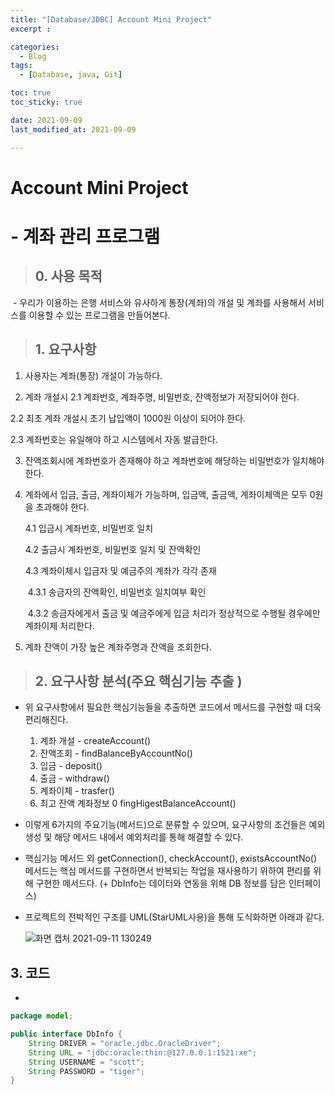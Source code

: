 ```yaml
---
title: "[Database/JDBC] Account Mini Project"
excerpt : 

categories: 
  - Blog
tags:
  - [Database, java, Git]

toc: true
toc_sticky: true

date: 2021-09-09
last_modified_at: 2021-09-09

---
```


# Account Mini Project

# - 계좌 관리 프로그램

> ## 0. 사용 목적

​	- 우리가 이용하는 은행 서비스와 유사하게 통장(계좌)의 개설 및 계좌를 사용해서 서비스를 이용할 수 있는 프로그램을 만들어본다. 

> ## 1. 요구사항
>

1.  사용자는 계좌(통장) 개설이 가능하다.

2.  계좌 개설시 
   2.1 계좌번호, 계좌주명, 비밀번호, 잔액정보가 저장되어야 한다.

   2.2 최초 계좌 개설시 초기 납입액이 1000원 이상이 되어야 한다.

   2.3 계좌번호는 유일해야 하고 시스템에서 자동 발급한다.

3.  잔액조회시에 계좌번호가 존재해야 하고 계좌번호에 해당하는 비밀번호가 일치해야 한다.

4. 계좌에서 입금, 출금, 계좌이체가 가능하며, 입금액, 출금액, 계좌이체액은 모두 0원을 초과해야 한다.

   4.1 입금시 계좌번호, 비밀번호 일치

   4.2 출금시 계좌번호, 비밀번호 일치 및 잔액확인

   4.3 계좌이체시 입금자 및 예금주의 계좌가 각각 존재

   ​	4.3.1 송금자의 잔액확인, 비밀번호 일치여부 확인 

   ​	4.3.2 송금자에게서 출금 및 예금주에게 입금 처리가 정상적으로 수행될 경우에만 계좌이체 처리한다.

5. 계좌 잔액이 가장 높은 계좌주명과 잔액을 조회한다.

> ## 2. 요구사항 분석(주요 핵심기능 추출 )

- 위 요구사항에서 필요한 핵심기능들을 추출하면 코드에서 메서드를 구현할 때 더욱 편리해진다.

  1. 계좌 개설 - createAccount()
  2. 잔액조회 - findBalanceByAccountNo()
  3. 입금 - deposit()
  4. 출금 - withdraw()
  5. 계좌이체 - trasfer()
  6. 최고 잔액 계좌정보 0 fingHigestBalanceAccount() 

-  이렇게 6가지의 주요기능(메서드)으로 분류할 수 있으며, 요구사항의 조건들은 예외 생성 및 해당 메서드 내에서 예외처리를 통해 해결할 수 있다. 

-  핵심기능 메서드 외 getConnection(), checkAccount(), existsAccountNo() 메서드는 핵심 메서드를 구현하면서 반복되는 작업을 재사용하기 위하여 편리를 위해 구현한 메서드다. (+ DbInfo는 데이터와 연동을 위해 DB 정보를 담은 인터페이스)

- 프로젝트의 전박적인 구조를 UML(StarUML사용)을 통해 도식화하면 아래과 같다. 

  ![화면 캡처 2021-09-11 130249](https://user-images.githubusercontent.com/88620416/132935916-70fb85b6-a133-45d4-8e66-469107f98015.png)

## 3.  코드 

- 

```java
package model;

public interface DbInfo {
	String DRIVER = "oracle.jdbc.OracleDriver";
	String URL = "jdbc:oracle:thin:@127.0.0.1:1521:xe";
	String USERNAME = "scott";
	String PASSWORD = "tiger";
}
```



